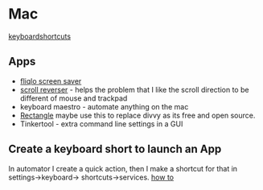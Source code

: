 # Mac

[keyboardshortcuts](https://support.apple.com/en-gb/HT201236)

## Apps

* [fliqlo screen saver](https://fliqlo.com/)
* [scroll reverser](https://pilotmoon.com/scrollreverser/) - helps the problem that I like the scroll direction to be different of mouse and trackpad
* keyboard maestro - automate anything on the mac
* [Rectangle](https://rectangleapp.com/) maybe use this to replace divvy as its free and open source. 
* Tinkertool - extra command line settings in a GUI

## Create a keyboard short to launch an App
In automator I create a quick action, then I make a shortcut for that in settings->keyboard-> shortcuts->services.
[how to](https://www.computerhope.com/issues/ch002051.htm)


